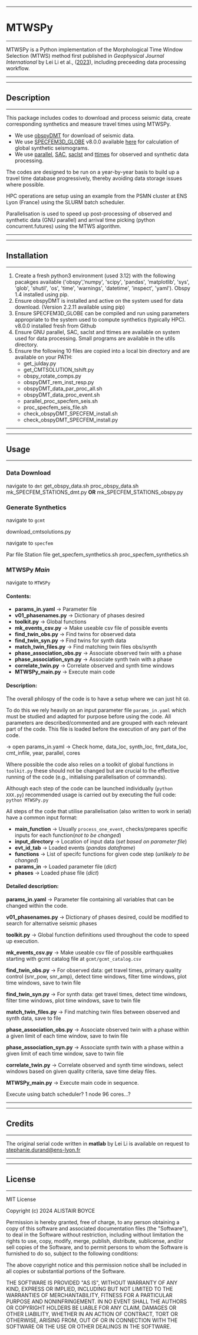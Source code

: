 _________________
# MTWSPy
_________________

MTWSPy is a Python implementation of the Morphological Time Window Selection (MTWS) method first published in _Geophysical Journal International_ by Lei Li et al., ([2023](https://doi.org/10.1093/gji/ggad338)), including preceeding data processing workflow.

***

_________________
## Description
_________________

This package includes codes to download and process seismic data, create corresponding synthetics and measure travel times using MTWSPy.

* We use [obspyDMT](https://kasra-hosseini.github.io/obspyDMT/) for download of seismic data.
* We use [SPECFEM3D_GLOBE](https://specfem.org/) v8.0.0 available [here](https://github.com/SPECFEM/specfem3d_globe/releases/tag/v8.0.0) for calculation of global synthetic seismograms.
* We use [parallel](https://www.gnu.org/software/parallel/), [SAC](http://www.iris.edu/dms/nodes/dmc/software/downloads/sac), [saclst](http://geophysics.eas.gatech.edu/people/zpeng/Software/sac_msc.tar.gz) and [ttimes](https://ds.iris.edu/pub/programs/iaspei-tau/) for observed and synthetic data processing.

The codes are designed to be run on a year-by-year basis to build up a travel time database progressively, thereby avoiding data storage issues where possible.

HPC operations are setup using an example from the PSMN cluster at ENS Lyon (France) using the SLURM batch scheduler.

Parallelisation is used to speed up post-processing of observed and synthetic data (GNU parallel) and arrival time picking (python concurrent.futures) using the MTWS algorithm.

<!-- 
## Table of Contents

__This will also be bold__
_This will also be italic_ -->

***

_________________
## Installation
_________________

1. Create a fresh python3 environment (used 3.12) with the following pacakges available ('obspy','numpy', 'scipy', 'pandas', 'matplotlib', 'sys', 'glob', 'shutil', 'os', 'time', 'warnings', 'datetime', 'inspect', 'yaml'). Obspy 1.4 installed using pip.
2. Ensure obspyDMT is installed and active on the system used for data download. (Version 2.2.11 available using pip)
3. Ensure SPECFEM3D_GLOBE can be compiled and run using parameters appropriate to the system used to compute synthetics (typically HPC). v8.0.0 installed fresh from Github
4. Ensure GNU parallel, SAC, saclst and ttimes are available on system used for data processing. Small programs are available in the utils directory.
5. Ensure the following 10 files are copied into a local bin directory and are available on your PATH:
    * get_julday.py
    * get_CMTSOLUTION_tshift.py
    * obspy_rotate_comps.py
    * obspyDMT_rem_inst_resp.py
    * obspyDMT_data_par_proc_all.sh
    * obspyDMT_data_proc_event.sh
    * parallel_proc_specfem_seis.sh
    * proc_specfem_seis_file.sh
    * check_obspyDMT_SPECFEM_install.sh
    * check_obspyDMT_SPECFEM_install.py

***

_________________
## Usage
_________________

### Data Download

navigate to `dmt`
get_obspy_data.sh
proc_obspy_data.sh
mk_SPECFEM_STATIONS_dmt.py __OR__ mk_SPECFEM_STATIONS_obspy.py

### Generate Synthetics

navigate to `gcmt`

download_cmtsolutions.py

navigate to `specfem`

Par file
Station file
get_specfem_synthetics.sh
proc_specfem_synthetics.sh

### MTWSPy _Main_

navigate to `MTWSPy`

#### Contents:

* __params_in.yaml__ &rarr; Parameter file
* __v01_phasenames.py__ &rarr; Dictionary of phases desired
* __toolkit.py__ &rarr; Global functions
* __mk_events_csv.py__ &rarr; Make useable csv file of possible events
* __find_twin_obs.py__ &rarr; Find twins for observed data
* __find_twin_syn.py__ &rarr; Find twins for synth data
* __match_twin_files.py__ &rarr; Find matching twin files obs/synth 
* __phase_association_obs.py__ &rarr; Associate observed twin with a phase
* __phase_association_syn.py__ &rarr; Associate synth twin with a phase
* __correlate_twin.py__ &rarr; Correlate observed and synth time windows
* __MTWSPy_main.py__ &rarr; Execute main code

#### Description:

The overall philospy of the code is to have a setup where we can just hit `GO`.

To do this we rely heavily on an input parameter file `params_in.yaml` which must be studied and adapted for purpose before using the code. All parameters are described/commented and are grouped with each relevant part of the code. This file is loaded before the execution of any part of the code.

-> open params_in.yaml
-> Check home, data_loc, synth_loc, fmt_data_loc, cmt_infile, year, parallel, cores

Where possible the code also relies on a toolkit of global functions in `toolkit.py` these should not be changed but are crucial to the effective running of the code (e.g., initialising parallelisation of commands).

Although each step of the code can be launched individually (`python XXX.py`) recommended usage is carried out by executing the full code: `python MTWSPy.py` 

All steps of the code that utilise parallelisation (also written to work in serial) have a common input format:

* __main_function__ &rarr; Usually `process_one_event`, checks/prepares specific inputs for each function(_not to be changed_)
* __input_directory__ &rarr; Location of input data (_set based on parameter file_)
* __evt_id_tab__ &rarr; Loaded events (_pandas dataframe_)
* __functions__ &rarr; List of specifc functions for given code step (_unlikely to be changed_)
* __params_in__ &rarr; Loaded parameter file (_dict_)
* __phases__ &rarr; Loaded phase file (_dict_)



#### Detailed description:

__params_in.yaml__ &rarr; Parameter file containing all variables that can be changed within the code.

__v01_phasenames.py__ &rarr; Dictionary of phases desired, could be modified to search for alternative seismic phases

__toolkit.py__ &rarr; Global function definitions used throughout the code to speed up execution.

__mk_events_csv.py__ &rarr; Make useable csv file of possible earthquakes starting with gcmt catalog file at `gcmt/gcmt_catalog.csv`

__find_twin_obs.py__ &rarr; For observed data: get travel times, primary quality control (snr_pow, snr_amp), detect time windows, filter time windows, plot time windows, save to twin file

__find_twin_syn.py__ &rarr; For synth data: get travel times, detect time windows, filter time windows, plot time windows, save to twin file

__match_twin_files.py__ &rarr; Find matching twin files between observed and synth data, save to file

__phase_association_obs.py__ &rarr; Associate observed twin with a phase within a given limit of each time window, save to twin file

__phase_association_syn.py__ &rarr; Associate synth twin with a phase within a given limit of each time window, save to twin file

__correlate_twin.py__ &rarr; Correlate observed and synth time windows, select windows based on given quality criteria, save time delay files.

__MTWSPy_main.py__ &rarr; Execute main code in sequence.



Execute using batch scheduler? 1 node 96 cores...?




<!-- 
## Installation

Use the package manager [pip](https://pip.pypa.io/en/stable/) to install foobar.

```bash
pip install foobar
```

## Usage

```python
import foobar

# returns 'words'
foobar.pluralize('word')

# returns 'geese'
foobar.pluralize('goose')

# returns 'phenomenon'
foobar.singularize('phenomena')
``` -->

***

_________________
## Credits
_________________

The original serial code written in __matlab__ by Lei Li is available on request to stephanie.durand@ens-lyon.fr

***

_________________
## License
_________________

MIT License

Copyright (c) 2024 ALISTAIR BOYCE

Permission is hereby granted, free of charge, to any person obtaining a copy
of this software and associated documentation files (the "Software"), to deal
in the Software without restriction, including without limitation the rights
to use, copy, modify, merge, publish, distribute, sublicense, and/or sell
copies of the Software, and to permit persons to whom the Software is
furnished to do so, subject to the following conditions:

The above copyright notice and this permission notice shall be included in all
copies or substantial portions of the Software.

THE SOFTWARE IS PROVIDED "AS IS", WITHOUT WARRANTY OF ANY KIND, EXPRESS OR
IMPLIED, INCLUDING BUT NOT LIMITED TO THE WARRANTIES OF MERCHANTABILITY,
FITNESS FOR A PARTICULAR PURPOSE AND NONINFRINGEMENT. IN NO EVENT SHALL THE
AUTHORS OR COPYRIGHT HOLDERS BE LIABLE FOR ANY CLAIM, DAMAGES OR OTHER
LIABILITY, WHETHER IN AN ACTION OF CONTRACT, TORT OR OTHERWISE, ARISING FROM,
OUT OF OR IN CONNECTION WITH THE SOFTWARE OR THE USE OR OTHER DEALINGS IN THE
SOFTWARE.